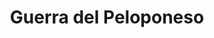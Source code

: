 ﻿---
title: "Guerra del Peloponeso"
permalink: periodes_37.html
layout: periode
dataInici: -431
dataFi: -413
sidebar: periodes
pares:
  - 86:
    title: "Guerras del Peloponeso"
    dataInici: "(-460)"
    dataFi: "(-413)"

fills:
  - 68:
    title: "Batalla de Esfacteria"
    dataInici: "(-425)"

  - 185:
    title: "Batalla de Delio"
    dataInici: "(-424)"

  - 67:
    title: "Batalla de Anfípolis"
    dataInici: "(-422)"

  - 69:
    title: "Batalla de Mantinea"
    dataInici: "(-418)"

  - 70:
    title: "Expedición a Sicilia"
    dataInici: "(-415)"
    dataFi: "(-413)"

  - 545:
    title: "Batalla de Arginusas"
    dataInici: "(-406)"

jocsPrincipals:
  - title: "Hellenes"
    bggId: 10788

  - title: "Peloponnesian War"
    bggId: 6859

  - title: "Athens & Sparta"
    bggId: 29656

  - title: "Polis"
    bggId: 69779

  - title: "Epic of the Peloponnesian War"
    bggId: 13498

  - title: "Perikles"
    bggId: 21954

  - title: "Sparta versus Athens"
    bggId: 144135

  - title: "Quartermaster General: Victory or Death – The Peloponnesian War"
    bggId: 195227
    dataInici: 
    dataFi: 

  - title: "Pericles"
    bggId: 199904
    dataInici: 
    dataFi: 

jocsEscenaris:
  - title: "The Peloponnesian War, 431-404 BC"
    bggId: 1678

jocsEpoca:
  - title: "War Galley"
    bggId: 1894
    escenari: "Arginusae"

jocsEpocaEscenaris:
---
